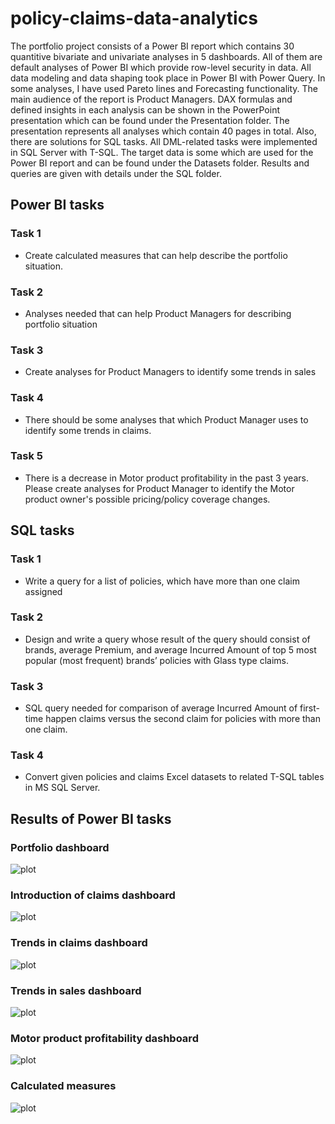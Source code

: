 # policy-claims-data-analytics
The portfolio project consists of a Power BI report which contains 30 quantitive bivariate and univariate analyses in 5 dashboards. All of them are default analyses of Power BI which provide row-level security in data. All data modeling and data shaping took place in Power BI with Power Query. In some analyses, I have used Pareto lines and Forecasting functionality. The main audience of the report is Product Managers.
 DAX formulas and defined insights in each analysis can be shown in the PowerPoint presentation which can be found under the Presentation folder. The presentation represents all analyses which contain 40 pages in total.
Also, there are solutions for SQL tasks. All DML-related tasks were implemented in SQL Server with T-SQL. The target data is some which are used for the Power BI report and can be found under the Datasets folder. Results and queries are given with details under the SQL folder.

## Power BI tasks
### Task 1
- Create calculated measures that can help describe the portfolio situation.
### Task 2
- Analyses needed that can help Product Managers for describing portfolio situation
### Task 3
- Create analyses for Product Managers to identify some trends in sales
### Task 4
- There should be some analyses that which Product Manager uses to identify some trends in claims.
### Task 5
- There is a decrease in Motor product profitability in the past 3 years. Please create analyses for Product Manager to identify the Motor product owner's possible pricing/policy coverage changes.  

## SQL tasks
### Task 1
- Write a query for a list of policies, which have more than one claim assigned

### Task 2
- Design and write a query whose result of the query should consist of brands, average Premium, and average Incurred Amount of top 5 most popular (most frequent) brands’ policies with Glass type claims.

### Task 3
- SQL query needed for comparison of average Incurred Amount of first-time happen claims versus the second claim for policies with more than one claim.
### Task 4
- Convert given policies and claims Excel datasets to related T-SQL tables in MS SQL Server. 

## Results of Power BI tasks
### Portfolio dashboard
![plot](https://github.com/shahinyusifli/policy-claims-data-analytics/blob/main/PowerBIResults/Portfolio.png)

### Introduction of claims dashboard
![plot](https://github.com/shahinyusifli/policy-claims-data-analytics/blob/main/PowerBIResults/IntroductionOfClaims.png)

### Trends in claims dashboard
![plot](https://github.com/shahinyusifli/policy-claims-data-analytics/blob/main/PowerBIResults/TrendsInClaims.png)

### Trends in sales dashboard
![plot](https://github.com/shahinyusifli/policy-claims-data-analytics/blob/main/PowerBIResults/TrendsInSales.png)

### Motor product profitability dashboard
![plot](https://github.com/shahinyusifli/policy-claims-data-analytics/blob/main/PowerBIResults/MotorProductProfitability.png)

### Calculated measures
![plot](https://github.com/shahinyusifli/policy-claims-data-analytics/blob/main/PowerBIResults/CalculatedMeasures.png)

